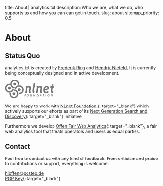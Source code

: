 title: About | analytics.txt
description: Who we are, what we do, who supports us and how you can can get in touch.
slug: about
sitemap_priority: 0.5

# About

## Status Quo

<span class="hilight-white-small">analytics.txt</span> is created by <a class="hilight-yellow-small" href="https://www.frederikring.com/" target="_blank" rel="noopener">Frederik Ring</a> and <a class="hilight-yellow-small" href="http://niefeld.com/" target="_blank" rel="noopener">Hendrik Niefeld.</a> It is currently being conceptually designed and in active development.

<span><a href="https://nlnet.nl/" target="_blank" rel="noopener"><img alt="NLnet Foundation" class="mt2" height="60px" width="160px" src="/theme/images/nlnet-logo-gray.svg"></a></span>

We are happy to work with [NLnet Foundation,](https://nlnet.nl/){: target="_blank"} which actively supports our efforts as part of its [Next Generation Search and Discovery](https://nlnet.nl/discovery/){: target="_blank"} initiative.

Furthermore we develop [Offen Fair Web Analytics](https://www.offen.dev/){: target="_blank"}, a fair web analytics tool that treats operators and users as equal parties.

## Contact

Feel free to contact us with any kind of feedback. From criticism and praise to contributions or support, everything is welcome.

[hioffen@posteo.de](mailto:hioffen@posteo.de)  
[PGP Key](/theme/74B041E23DB29D552644CEB1B18C633D6967FE3F.asc){: target="_blank"}
